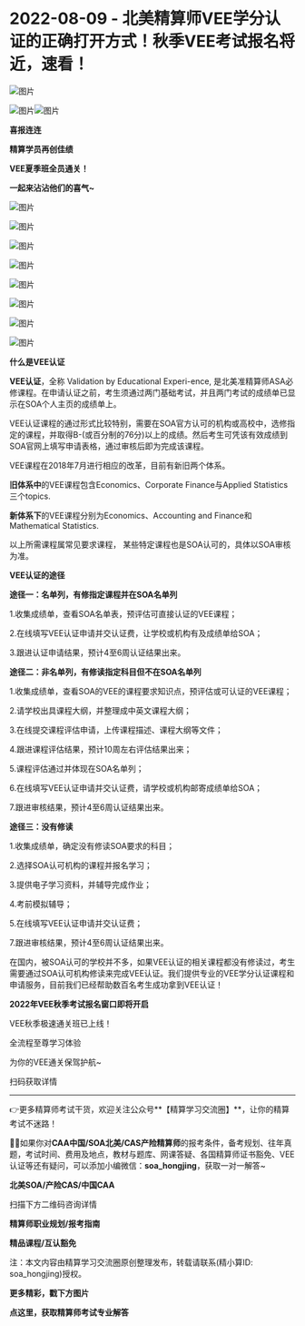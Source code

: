 # 2022-08-09 - 北美精算师VEE学分认证的正确打开方式！秋季VEE考试报名将近，速看！

![图片](https://mmbiz.qpic.cn/mmbiz_jpg/mK3FpI9af4nPqCs5Pt9pAIhnBunmLXAeoSsWsYe8rDgQiafcEnTVibwqeDu5Cek3l6PUFd9y90azYol5TolwjKsw/640?wx_fmt=jpeg&tp=webp&wxfrom=5&wx_lazy=1)

![图片](https://mmbiz.qpic.cn/mmbiz_png/ZQ5icu64mWeMlBovIndFmliccKL59icM1ib5LRD9rbE8csTg8abTGZTNgbARAWYDUx7LlMtphib7Vrs01t50CK7CdgQ/640?wx_fmt=png&tp=webp&wxfrom=5&wx_lazy=1)![图片](https://mmbiz.qpic.cn/mmbiz_png/ZQ5icu64mWeMlBovIndFmliccKL59icM1ib5LRD9rbE8csTg8abTGZTNgbARAWYDUx7LlMtphib7Vrs01t50CK7CdgQ/640?wx_fmt=png&tp=webp&wxfrom=5&wx_lazy=1)

**喜报连连**

**精算学员再创佳绩**

**VEE夏季班全员通关！**

**一起来沾沾他们的喜气~**

![图片](https://mmbiz.qpic.cn/mmbiz_png/mK3FpI9af4nPqCs5Pt9pAIhnBunmLXAeib4u69DTbP4aF81yfsPNsJy0HDPWq4Dq0FfoGbnDSlIwcvFVnCLu3pw/640?wx_fmt=png&tp=webp&wxfrom=5&wx_lazy=1)

![图片](https://mmbiz.qpic.cn/mmbiz_png/mK3FpI9af4nPqCs5Pt9pAIhnBunmLXAex93X3QNESYyI0HVaJfJHsiaffpdhiaePicxco6sQ53C2lc9t7VBrfDhkw/640?wx_fmt=png&tp=webp&wxfrom=5&wx_lazy=1)

![图片](https://mmbiz.qpic.cn/mmbiz_png/mK3FpI9af4nPqCs5Pt9pAIhnBunmLXAelpAR55TJ7Pwpr8MZwckXBEMQ6uSuV4FbIibjc2xScDNibuUHvbfyNMVw/640?wx_fmt=png&tp=webp&wxfrom=5&wx_lazy=1)

![图片](https://mmbiz.qpic.cn/mmbiz_png/mK3FpI9af4nPqCs5Pt9pAIhnBunmLXAePYfcPMpeOpamnaWxiaPQbeHpkPNnUQsoZklTFcZAkomcSm7kMO2RuqA/640?wx_fmt=png&tp=webp&wxfrom=5&wx_lazy=1)

![图片](https://mmbiz.qpic.cn/mmbiz_png/mK3FpI9af4nPqCs5Pt9pAIhnBunmLXAeTagOhsiaLiajo01xygFiclbnGStKHb5nTzYjibhJw4ad4oiajIrxAiaWTibaQ/640?wx_fmt=png&tp=webp&wxfrom=5&wx_lazy=1)

![图片](https://mmbiz.qpic.cn/mmbiz_png/mK3FpI9af4nPqCs5Pt9pAIhnBunmLXAeIjforNFXBouohdw7E3zZX1CpCX1ugCouQ8WChrcWibo7L7hBB6o2xFQ/640?wx_fmt=png&tp=webp&wxfrom=5&wx_lazy=1)

![图片](https://mmbiz.qpic.cn/mmbiz_png/mK3FpI9af4nPqCs5Pt9pAIhnBunmLXAePlkSDibQibxpGVccHfkRH3bVTe90qyrZzZlCs9uGnczt8bskrtR5oADg/640?wx_fmt=png&tp=webp&wxfrom=5&wx_lazy=1)

![图片](https://mmbiz.qpic.cn/mmbiz_png/mK3FpI9af4nPqCs5Pt9pAIhnBunmLXAe4mWtb5K6F3ialfPWMvh3RSfaRJ1xOxRibv97K63F39EN3oMFOFtOtfyw/640?wx_fmt=png&tp=webp&wxfrom=5&wx_lazy=1)

**什么是VEE认证**

**VEE认证**，全称 Validation by Educational Experi-ence, 是北美准精算师ASA必修课程。在申请认证之前，考生须通过两门基础考试，并且两门考试的成绩单已显示在SOA个人主页的成绩单上。 

VEE认证课程的通过形式比较特别，需要在SOA官方认可的机构或高校中，选修指定的课程，并取得B-(或百分制的76分)以上的成绩。然后考生可凭该有效成绩到SOA官网上填写申请表格，通过审核后即为完成该课程。

VEE课程在2018年7月进行相应的改革，目前有新旧两个体系。

**旧体系中**的VEE课程包含Economics、Corporate Finance与Applied Statistics三个topics.


**新体系下**的VEE课程分别为Economics、Accounting and Finance和Mathematical Statistics.


以上所需课程属常见要求课程， 某些特定课程也是SOA认可的，具体以SOA审核为准。

**VEE认证的途径**


**途径一：名单列，有修指定课程并在SOA名单列**

1.收集成绩单，查看SOA名单表，预评估可直接认证的VEE课程；

2.在线填写VEE认证申请并交认证费，让学校或机构有及成绩单给SOA；

3.跟进认证申请结果，预计4至6周认证结果出来。


**途径二：非名单列，有修读指定科目但不在SOA名单列**

1.收集成绩单，查看SOA的VEE的课程要求知识点，预评估或可认证的VEE课程；

2.请学校出具课程大纲，并整理成中英文课程大纲；

3.在线提交课程评估申请，上传课程描述、课程大纲等文件；

4.跟进课程评估结果，预计10周左右评估结果出来；

5.课程评估通过并体现在SOA名单列；

6.在线填写VEE认证申请并交认证费，请学校或机构邮寄成绩单给SOA；

7.跟进审核结果，预计4至6周认证结果出来。


**途径三：没有修读**

1.收集成绩单，确定没有修读SOA要求的科目；

2.选择SOA认可机构的课程并报名学习；

3.提供电子学习资料，并辅导完成作业；

4.考前模拟辅导；

5.在线填写VEE认证申请并交认证费；

7.跟进审核结果，预计4至6周认证结果出来。

在国内，被SOA认可的学校并不多，如果VEE认证的相关课程都没有修读过，考生需要通过SOA认可机构修读来完成VEE认证。我们提供专业的VEE学分认证课程和申请服务，目前我们已经帮助数百名考生成功拿到VEE认证！


**2022年VEE秋季考试报名窗口即将开启**


VEE秋季极速通关班已上线！

全流程至尊学习体验

为你的VEE通关保驾护航~

扫码获取详情



---

👉更多精算师考试干货，欢迎关注公众号**【精算学习交流圈】**，让你的精算考试不迷路！

**💁‍♀️**如果你对**CAA中国/SOA北美/CAS产险精算师**的报考条件，备考规划、往年真题，考试时间、费用及地点，教材与题库、网课答疑、各国精算师证书豁免、VEE认证等还有疑问，可以添加小编微信：**soa\_hongjing**，获取一对一解答~

**北美SOA/产险CAS/中国CAA**

扫描下方二维码咨询详情


**精算师职业规划/报考指南**

**精品课程/互认豁免**

注：本文内容由精算学习交流圈原创整理发布，转载请联系(精小算ID: soa\_hongjing)授权。

**更多精彩，戳下方图片**


[](http://mp.weixin.qq.com/s?__biz=Mzg5ODgxNDE0NQ==&mid=2247483716&idx=1&sn=e1df2885756e4f4a72d0567ffa4690bb&chksm=c05d98eaf72a11fca6a29c8eb62754a0b92898373d1de868332308fafe026d4c456fc0f4653f&scene=21#wechat_redirect)

[](http://mp.weixin.qq.com/s?__biz=Mzg5ODgxNDE0NQ==&mid=2247484036&idx=1&sn=9bfce993ba0c830ec1e4b39b6716dd12&chksm=c05d9b2af72a123ccbaf001cc3fc565750743273fa0647a136e7593c7e21d55402af0fed5006&scene=21#wechat_redirect)

[](http://mp.weixin.qq.com/s?__biz=Mzg5ODgxNDE0NQ==&mid=2247484305&idx=1&sn=faae400b6a109a99b390d9cf3b2e4c29&chksm=c05d9a3ff72a1329c36d211fdd502501b728c1692d079cf95ee41fd0269002f7c72cffff1ad0&scene=21#wechat_redirect)



**点这里，获取精算师考试专业解答**